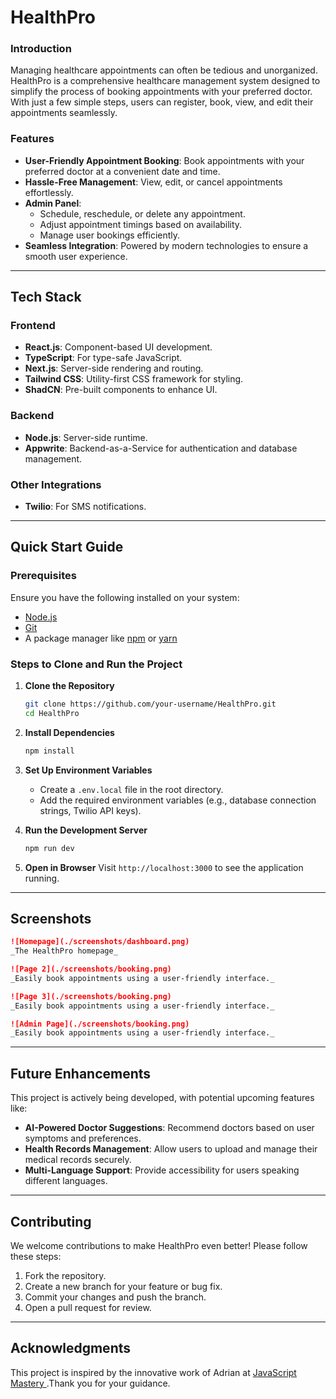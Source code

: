 # HealthPro

### Introduction

Managing healthcare appointments can often be tedious and unorganized. HealthPro is a comprehensive healthcare management system designed to simplify the process of booking appointments with your preferred doctor. With just a few simple steps, users can register, book, view, and edit their appointments seamlessly.

### Features

- **User-Friendly Appointment Booking**: Book appointments with your preferred doctor at a convenient date and time.
- **Hassle-Free Management**: View, edit, or cancel appointments effortlessly.
- **Admin Panel**:
  - Schedule, reschedule, or delete any appointment.
  - Adjust appointment timings based on availability.
  - Manage user bookings efficiently.
- **Seamless Integration**: Powered by modern technologies to ensure a smooth user experience.

---

## Tech Stack

### Frontend

- **React.js**: Component-based UI development.
- **TypeScript**: For type-safe JavaScript.
- **Next.js**: Server-side rendering and routing.
- **Tailwind CSS**: Utility-first CSS framework for styling.
- **ShadCN**: Pre-built components to enhance UI.

### Backend

- **Node.js**: Server-side runtime.
- **Appwrite**: Backend-as-a-Service for authentication and database management.

### Other Integrations

- **Twilio**: For SMS notifications.

---

## Quick Start Guide

### Prerequisites

Ensure you have the following installed on your system:

- [Node.js](https://nodejs.org/)
- [Git](https://git-scm.com/)
- A package manager like [npm](https://www.npmjs.com/) or [yarn](https://yarnpkg.com/)

### Steps to Clone and Run the Project

1. **Clone the Repository**

   ```bash
   git clone https://github.com/your-username/HealthPro.git
   cd HealthPro
   ```

2. **Install Dependencies**

   ```bash
   npm install
   ```

3. **Set Up Environment Variables**

   - Create a `.env.local` file in the root directory.
   - Add the required environment variables (e.g., database connection strings, Twilio API keys).

4. **Run the Development Server**

   ```bash
   npm run dev
   ```

5. **Open in Browser**
   Visit `http://localhost:3000` to see the application running.

---

## Screenshots

```markdown
![Homepage](./screenshots/dashboard.png)
_The HealthPro homepage_

![Page 2](./screenshots/booking.png)
_Easily book appointments using a user-friendly interface._

![Page 3](./screenshots/booking.png)
_Easily book appointments using a user-friendly interface._

![Admin Page](./screenshots/booking.png)
_Easily book appointments using a user-friendly interface._
```

---

## Future Enhancements

This project is actively being developed, with potential upcoming features like:

- **AI-Powered Doctor Suggestions**: Recommend doctors based on user symptoms and preferences.
- **Health Records Management**: Allow users to upload and manage their medical records securely.
- **Multi-Language Support**: Provide accessibility for users speaking different languages.

---

## Contributing

We welcome contributions to make HealthPro even better! Please follow these steps:

1. Fork the repository.
2. Create a new branch for your feature or bug fix.
3. Commit your changes and push the branch.
4. Open a pull request for review.

---

## Acknowledgments

This project is inspired by the innovative work of Adrian at [JavaScript Mastery
](https://www.youtube.com/@javascriptmastery).Thank you for your guidance.
